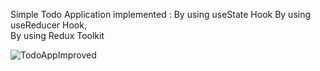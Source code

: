 Simple Todo Application implemented :
   By using useState Hook
   By using useReducer Hook,	
   By using Redux Toolkit 
   
   
![TodoAppImproved](https://user-images.githubusercontent.com/49611878/236623212-0aa23b2d-fe60-4a56-a689-278ee61d6654.JPG)
